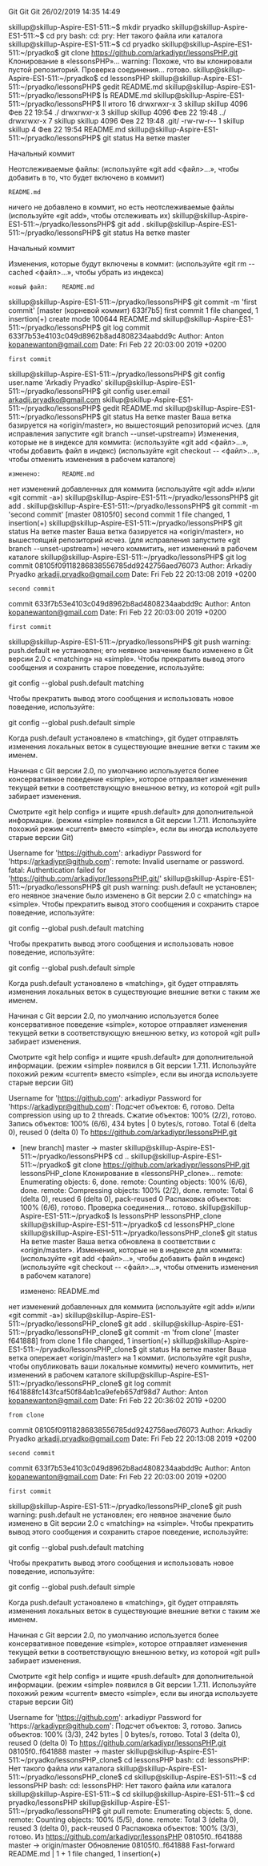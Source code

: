 Git
Git
Git
26/02/2019 14:35
14:49

skillup@skillup-Aspire-ES1-511:~$ mkdir pryadko
skillup@skillup-Aspire-ES1-511:~$ cd pry
bash: cd: pry: Нет такого файла или каталога
skillup@skillup-Aspire-ES1-511:~$ cd pryadko
skillup@skillup-Aspire-ES1-511:~/pryadko$ git clone https://github.com/arkadiypr/lessonsPHP.git
Клонирование в «lessonsPHP»…
warning: Похоже, что вы клонировали пустой репозиторий.
Проверка соединения… готово.
skillup@skillup-Aspire-ES1-511:~/pryadko$ cd lessonsPHP
skillup@skillup-Aspire-ES1-511:~/pryadko/lessonsPHP$ gedit README.md
skillup@skillup-Aspire-ES1-511:~/pryadko/lessonsPHP$ ls
README.md
skillup@skillup-Aspire-ES1-511:~/pryadko/lessonsPHP$ ll
итого 16
drwxrwxr-x 3 skillup skillup 4096 Фев 22 19:54 ./
drwxrwxr-x 3 skillup skillup 4096 Фев 22 19:48 ../
drwxrwxr-x 7 skillup skillup 4096 Фев 22 19:48 .git/
-rw-rw-r-- 1 skillup skillup    4 Фев 22 19:54 README.md
skillup@skillup-Aspire-ES1-511:~/pryadko/lessonsPHP$ git status
На ветке master

Начальный коммит

Неотслеживаемые файлы:
  (используйте «git add <файл>…», чтобы добавить в то, что будет включено в коммит)

	README.md

ничего не добавлено в коммит, но есть неотслеживаемые файлы (используйте «git add», чтобы отслеживать их)
skillup@skillup-Aspire-ES1-511:~/pryadko/lessonsPHP$ git add .
skillup@skillup-Aspire-ES1-511:~/pryadko/lessonsPHP$ git status
На ветке master

Начальный коммит

Изменения, которые будут включены в коммит:
  (используйте «git rm --cached <файл>…», чтобы убрать из индекса)

	новый файл:    README.md
skillup@skillup-Aspire-ES1-511:~/pryadko/lessonsPHP$ git commit -m 'first commit'
[master (корневой коммит) 633f7b5] first commit
 1 file changed, 1 insertion(+)
 create mode 100644 README.md
skillup@skillup-Aspire-ES1-511:~/pryadko/lessonsPHP$ git log
commit 633f7b53e4103c049d8962b8ad4808234aabdd9c
Author: Anton <kopanewanton@gmail.com>
Date:   Fri Feb 22 20:03:00 2019 +0200

    first commit
skillup@skillup-Aspire-ES1-511:~/pryadko/lessonsPHP$ git config user.name 'Arkadiy Pryadko'
skillup@skillup-Aspire-ES1-511:~/pryadko/lessonsPHP$ git config user.email arkadij.pryadko@gmail.com
skillup@skillup-Aspire-ES1-511:~/pryadko/lessonsPHP$ gedit README.md
skillup@skillup-Aspire-ES1-511:~/pryadko/lessonsPHP$ git status
На ветке master
Ваша ветка базируется на «origin/master», но вышестоящий репозиторий исчез.
  (для исправления запустите «git branch --unset-upstream»)
Изменения, которые не в индексе для коммита:
  (используйте «git add <файл>…», чтобы добавить файл в индекс)
  (используйте «git checkout -- <файл>…», чтобы отменить изменения
   в рабочем каталоге)

	изменено:      README.md

нет изменений добавленных для коммита
(используйте «git add» и/или «git commit -a»)
skillup@skillup-Aspire-ES1-511:~/pryadko/lessonsPHP$ git add .
skillup@skillup-Aspire-ES1-511:~/pryadko/lessonsPHP$ git commit -m 'second commit'
[master 08105f0] second commit
 1 file changed, 1 insertion(+)
skillup@skillup-Aspire-ES1-511:~/pryadko/lessonsPHP$ git status
На ветке master
Ваша ветка базируется на «origin/master», но вышестоящий репозиторий исчез.
  (для исправления запустите «git branch --unset-upstream»)
нечего коммитить, нет изменений в рабочем каталоге
skillup@skillup-Aspire-ES1-511:~/pryadko/lessonsPHP$ git log
commit 08105f09118286838556785dd9242756aed76073
Author: Arkadiy Pryadko <arkadij.pryadko@gmail.com>
Date:   Fri Feb 22 20:13:08 2019 +0200

    second commit

commit 633f7b53e4103c049d8962b8ad4808234aabdd9c
Author: Anton <kopanewanton@gmail.com>
Date:   Fri Feb 22 20:03:00 2019 +0200

    first commit
skillup@skillup-Aspire-ES1-511:~/pryadko/lessonsPHP$ git push
warning: push.default не установлен; его неявное значение было изменено в Git версии 2.0 с «matching» на «simple». Чтобы прекратить вывод этого сообщения и сохранить старое поведение, используйте:

  git config --global push.default matching

Чтобы прекратить вывод этого сообщения и использовать новое поведение, используйте:

  git config --global push.default simple

Когда push.default установлено в «matching», git будет отправлять изменения локальных веток в существующие внешние ветки с таким же именем.

Начиная с Git версии 2.0, по умолчанию используется более консервативное поведение «simple», которое отправляет изменения текущей ветки в соответствующую внешнюю ветку, из которой «git pull» забирает изменения.

Смотрите «git help config» и ищите «push.default» для дополнительной информации.
(режим «simple» появился в Git версии 1.7.11. Используйте похожий режим «current» вместо «simple», если вы иногда используете старые версии Git)

Username for 'https://github.com': arkadiypr
Password for 'https://arkadiypr@github.com': 
remote: Invalid username or password.
fatal: Authentication failed for 'https://github.com/arkadiypr/lessonsPHP.git/'
skillup@skillup-Aspire-ES1-511:~/pryadko/lessonsPHP$ git push
warning: push.default не установлен; его неявное значение было изменено в Git версии 2.0 с «matching» на «simple». Чтобы прекратить вывод этого сообщения и сохранить старое поведение, используйте:

  git config --global push.default matching

Чтобы прекратить вывод этого сообщения и использовать новое поведение, используйте:

  git config --global push.default simple

Когда push.default установлено в «matching», git будет отправлять изменения локальных веток в существующие внешние ветки с таким же именем.

Начиная с Git версии 2.0, по умолчанию используется более консервативное поведение «simple», которое отправляет изменения текущей ветки в соответствующую внешнюю ветку, из которой «git pull» забирает изменения.

Смотрите «git help config» и ищите «push.default» для дополнительной информации.
(режим «simple» появился в Git версии 1.7.11. Используйте похожий режим «current» вместо «simple», если вы иногда используете старые версии Git)

Username for 'https://github.com': arkadiypr
Password for 'https://arkadiypr@github.com': 
Подсчет объектов: 6, готово.
Delta compression using up to 2 threads.
Сжатие объектов: 100% (2/2), готово.
Запись объектов: 100% (6/6), 434 bytes | 0 bytes/s, готово.
Total 6 (delta 0), reused 0 (delta 0)
To https://github.com/arkadiypr/lessonsPHP.git
 * [new branch]      master -> master
skillup@skillup-Aspire-ES1-511:~/pryadko/lessonsPHP$ cd ..
skillup@skillup-Aspire-ES1-511:~/pryadko$ git clone https://github.com/arkadiypr/lessonsPHP.git lessonsPHP_clone
Клонирование в «lessonsPHP_clone»…
remote: Enumerating objects: 6, done.
remote: Counting objects: 100% (6/6), done.
remote: Compressing objects: 100% (2/2), done.
remote: Total 6 (delta 0), reused 6 (delta 0), pack-reused 0
Распаковка объектов: 100% (6/6), готово.
Проверка соединения… готово.
skillup@skillup-Aspire-ES1-511:~/pryadko$ ls
lessonsPHP  lessonsPHP_clone
skillup@skillup-Aspire-ES1-511:~/pryadko$ cd lessonsPHP_clone
skillup@skillup-Aspire-ES1-511:~/pryadko/lessonsPHP_clone$ git status
На ветке master
Ваша ветка обновлена в соответствии с «origin/master».
Изменения, которые не в индексе для коммита:
  (используйте «git add <файл>…», чтобы добавить файл в индекс)
  (используйте «git checkout -- <файл>…», чтобы отменить изменения
   в рабочем каталоге)

	изменено:      README.md

нет изменений добавленных для коммита
(используйте «git add» и/или «git commit -a»)
skillup@skillup-Aspire-ES1-511:~/pryadko/lessonsPHP_clone$ git add .
skillup@skillup-Aspire-ES1-511:~/pryadko/lessonsPHP_clone$ git commit -m 'from clone'
[master f641888] from clone
 1 file changed, 1 insertion(+)
skillup@skillup-Aspire-ES1-511:~/pryadko/lessonsPHP_clone$ git status
На ветке master
Ваша ветка опережает «origin/master» на 1 коммит.
  (используйте «git push», чтобы опубликовать ваши локальные коммиты)
нечего коммитить, нет изменений в рабочем каталоге
skillup@skillup-Aspire-ES1-511:~/pryadko/lessonsPHP_clone$ git log
commit f641888fc143fcaf50f84ab1ca9efeb657df98d7
Author: Anton <kopanewanton@gmail.com>
Date:   Fri Feb 22 20:36:02 2019 +0200

    from clone

commit 08105f09118286838556785dd9242756aed76073
Author: Arkadiy Pryadko <arkadij.pryadko@gmail.com>
Date:   Fri Feb 22 20:13:08 2019 +0200

    second commit

commit 633f7b53e4103c049d8962b8ad4808234aabdd9c
Author: Anton <kopanewanton@gmail.com>
Date:   Fri Feb 22 20:03:00 2019 +0200

    first commit
skillup@skillup-Aspire-ES1-511:~/pryadko/lessonsPHP_clone$ git push
warning: push.default не установлен; его неявное значение было изменено в Git версии 2.0 с «matching» на «simple». Чтобы прекратить вывод этого сообщения и сохранить старое поведение, используйте:

  git config --global push.default matching

Чтобы прекратить вывод этого сообщения и использовать новое поведение, используйте:

  git config --global push.default simple

Когда push.default установлено в «matching», git будет отправлять изменения локальных веток в существующие внешние ветки с таким же именем.

Начиная с Git версии 2.0, по умолчанию используется более консервативное поведение «simple», которое отправляет изменения текущей ветки в соответствующую внешнюю ветку, из которой «git pull» забирает изменения.

Смотрите «git help config» и ищите «push.default» для дополнительной информации.
(режим «simple» появился в Git версии 1.7.11. Используйте похожий режим «current» вместо «simple», если вы иногда используете старые версии Git)

Username for 'https://github.com': arkadiypr
Password for 'https://arkadiypr@github.com': 
Подсчет объектов: 3, готово.
Запись объектов: 100% (3/3), 242 bytes | 0 bytes/s, готово.
Total 3 (delta 0), reused 0 (delta 0)
To https://github.com/arkadiypr/lessonsPHP.git
   08105f0..f641888  master -> master
skillup@skillup-Aspire-ES1-511:~/pryadko/lessonsPHP_clone$ cd lessonsPHP
bash: cd: lessonsPHP: Нет такого файла или каталога
skillup@skillup-Aspire-ES1-511:~/pryadko/lessonsPHP_clone$ cd
skillup@skillup-Aspire-ES1-511:~$ cd lessonsPHP
bash: cd: lessonsPHP: Нет такого файла или каталога
skillup@skillup-Aspire-ES1-511:~$ cd
skillup@skillup-Aspire-ES1-511:~$ cd pryadko/lessonsPHP
skillup@skillup-Aspire-ES1-511:~/pryadko/lessonsPHP$ git pull
remote: Enumerating objects: 5, done.
remote: Counting objects: 100% (5/5), done.
remote: Total 3 (delta 0), reused 3 (delta 0), pack-reused 0
Распаковка объектов: 100% (3/3), готово.
Из https://github.com/arkadiypr/lessonsPHP
   08105f0..f641888  master     -> origin/master
Обновление 08105f0..f641888
Fast-forward
 README.md | 1 +
 1 file changed, 1 insertion(+)

